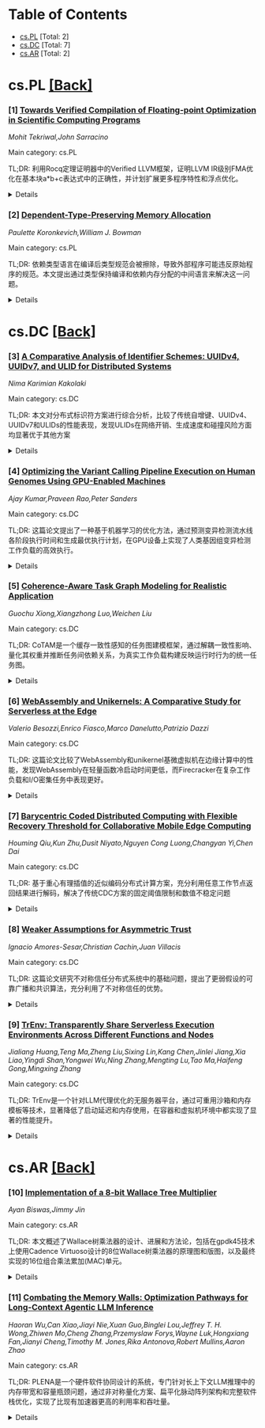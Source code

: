<div id=toc></div>

# Table of Contents

- [cs.PL](#cs.PL) [Total: 2]
- [cs.DC](#cs.DC) [Total: 7]
- [cs.AR](#cs.AR) [Total: 2]


<div id='cs.PL'></div>

# cs.PL [[Back]](#toc)

### [1] [Towards Verified Compilation of Floating-point Optimization in Scientific Computing Programs](https://arxiv.org/abs/2509.09019)
*Mohit Tekriwal,John Sarracino*

Main category: cs.PL

TL;DR: 利用Rocq定理证明器中的Verified LLVM框架，证明LLVM IR级别FMA优化在基本块a*b+c表达式中的正确性，并计划扩展更多程序特性和浮点优化。


<details>
  <summary>Details</summary>
Motivation: 科学计算程序需要激进编译器优化来获得高性能，但必须确保这些优化的正确性，特别是浮点优化和fast math优化。

Method: 基于Rocq定理证明器中的Verified LLVM框架，对基本块中a*b+c算术表达式进行FMA优化的正确性证明。

Result: 提出了初步工作，成功证明了FMA优化在特定算术表达式中的正确性。

Conclusion: 这项工作为浮点优化正确性验证提供了基础，并计划扩展到更多程序特性和fast math浮点优化。

Abstract: Scientific computing programs often undergo aggressive compiler optimization
to achieve high performance and efficient resource utilization. While
performance is critical, we also need to ensure that these optimizations are
correct. In this paper, we focus on a specific class of optimizations,
floating-point optimizations, notably due to fast math, at the LLVM IR level.
We present a preliminary work, which leverages the Verified LLVM framework in
the Rocq theorem prover, to prove the correctness of Fused-Multiply-Add (FMA)
optimization for a basic block implementing the arithmetic expression $a * b +
c$ . We then propose ways to extend this preliminary results by adding more
program features and fast math floating-point optimizations.

</details>


### [2] [Dependent-Type-Preserving Memory Allocation](https://arxiv.org/abs/2509.09059)
*Paulette Koronkevich,William J. Bowman*

Main category: cs.PL

TL;DR: 依赖类型语言在编译后类型规范会被擦除，导致外部程序可能违反原始程序的规范。本文提出通过类型保持编译和依赖内存分配的中间语言来解决这一问题。


<details>
  <summary>Details</summary>
Motivation: 依赖类型语言如Coq、Agda等允许程序编写详细规范并证明程序符合规范，但这些规范在编译时会被擦除，外部链接程序可能违反这些规范，即使使用验证编译器编译也是如此。

Method: 开发支持依赖内存分配的类型化中间语言，以及用于内存分配的依赖类型保持编译器传递，通过类型保持编译在链接过程中进行类型检查。

Result: 本文是进行中的工作，提出了解决方案框架但尚未报告具体实验结果。

Conclusion: 通过类型保持编译和依赖内存分配的中间语言，可以在链接过程中防止与类型不正确的程序链接，从而保持程序规范的完整性。

Abstract: Dependently typed programming languages such as Coq, Agda, Idris, and F*,
allow programmers to write detailed specifications of their programs and prove
their programs meet these specifications. However, these specifications can be
violated during compilation since they are erased after type checking. External
programs linked with the compiled program can violate the specifications of the
original program and change the behavior of the compiled program -- even when
compiled with a verified compiler. For example, since Coq does not allow
explicitly allocating memory, a programmer might link their Coq program with a
C program that can allocate memory. Even if the Coq program is compiled with a
verified compiler, the external C program can still violate the memory-safe
specification of the Coq program by providing an uninitialized pointer to
memory. This error could be ruled out by type checking in a language expressive
enough to indicate whether memory is initialized versus uninitialized. Linking
with a program with an uninitialized pointer could be considered ill-typed, and
our linking process could prevent linking with ill-typed programs. To
facilitate type checking during linking, we can use type-preserving
compilation, which preserves the types through the compilation process. In this
ongoing work, we develop a typed intermediate language that supports dependent
memory allocation, as well as a dependent-type-preserving compiler pass for
memory allocation.

</details>


<div id='cs.DC'></div>

# cs.DC [[Back]](#toc)

### [3] [A Comparative Analysis of Identifier Schemes: UUIDv4, UUIDv7, and ULID for Distributed Systems](https://arxiv.org/abs/2509.08969)
*Nima Karimian Kakolaki*

Main category: cs.DC

TL;DR: 本文对分布式标识符方案进行综合分析，比较了传统自增键、UUIDv4、UUIDv7和ULIDs的性能表现，发现ULIDs在网络开销、生成速度和碰撞风险方面均显著优于其他方案


<details>
  <summary>Details</summary>
Motivation: 分布式系统需要健壮、可扩展的标识符方案来确保数据唯一性和跨多节点的高效索引

Method: 结合碰撞概率的数学计算与在模拟分布式环境中测量生成速度和网络传输开销的实证实验

Result: ULIDs显著优于UUIDv4和UUIDv7，网络开销减少83.7%，生成速度提高97.32%，碰撞风险比UUIDv7低98.42%，即使在高生成率下也保持可忽略的碰撞概率

Conclusion: ULIDs是高性能分布式系统的最佳选择，提供高效、时间有序且字典可排序的标识符，适合可扩展应用

Abstract: Distributed systems require robust, scalable identifier schemes to ensure
data uniqueness and efficient indexing across multiple nodes. This paper
presents a comprehensive analysis of the evolution of distributed identifiers,
comparing traditional auto-increment keys with UUIDv4, UUIDv7, and ULIDs. We
combine mathematical calculation of collision probabilities with empirical
experiments measuring generation speed and network transmission overhead in a
simulated distributed environment. Results demonstrate that ULIDs significantly
outperform UUIDv4 and UUIDv7, reducing network overhead by 83.7% and increasing
generation speed by 97.32%. statistical analysis further shows ULIDs offer a
98.42% lower collision risk compared to UUIDv7, while maintaining negligible
collision probabilities even at high generation rates. These findings highlight
ULIDs as an optimal choice for high-performance distributed systems, providing
efficient, time-ordered, and lexicographically sortable identifiers suitable
for scalable applications. All source code, datasets, and analysis scripts
utilized in this research are publicly available in our dedicated repository at
https://github.com/nimakarimiank/uids-comparison. This repository contains
comprehensive documentation of the experimental setup, including configuration
files for the distributed environment, producer and consumer implementations,
and message broker integration. Additionally, it provides the data scripts and
datasets. Researchers and practitioners are encouraged to explore the
repository for full reproducibility of the experiments and to facilitate
further investigation or extension of the presented work.

</details>


### [4] [Optimizing the Variant Calling Pipeline Execution on Human Genomes Using GPU-Enabled Machines](https://arxiv.org/abs/2509.09058)
*Ajay Kumar,Praveen Rao,Peter Sanders*

Main category: cs.DC

TL;DR: 这篇论文提出了一种基于机器学习的优化方法，通过预测变异检测流水线各阶段执行时间和生成最优执行计划，在GPU设备上实现了人类基因组变异检测工作负载的高效执行。


<details>
  <summary>Details</summary>
Motivation: 由于变异检测计算密集性较高，基因数据通常在云环境中处理。论文解决在GPU机器上高效执行变异检测流水线的问题，以最小化总执行时间。

Method: 提出两种关键技术：1）使用ML根据基因组序列特征预测流水线各阶段执行时间；2）受灵活工作店排程问题启发，使用预测时间生成最优执行计划，通过精心同步在不同机器上执行。

Result: 在公开基因组序列工作负载上评估，ML预测模型在序列大小、读质量、重复读百分比等特征上预测准确。与贪心方法相比实现2倍加速，与动态资源分配方法相比实现1.6倍加速。

Conclusion: 该研究提供了一种有效的ML基于时间预测和优化排程的方法，能够在GPU设备上显著提升基因组变异检测工作负载的执行效率。

Abstract: Variant calling is the first step in analyzing a human genome and aims to
detect variants in an individual's genome compared to a reference genome. Due
to the computationally-intensive nature of variant calling, genomic data are
increasingly processed in cloud environments as large amounts of compute and
storage resources can be acquired with the pay-as-you-go pricing model. In this
paper, we address the problem of efficiently executing a variant calling
pipeline for a workload of human genomes on graphics processing unit
(GPU)-enabled machines. We propose a novel machine learning (ML)-based approach
for optimizing the workload execution to minimize the total execution time. Our
approach encompasses two key techniques: The first technique employs ML to
predict the execution times of different stages in a variant calling pipeline
based on the characteristics of a genome sequence. Using the predicted times,
the second technique generates optimal execution plans for the machines by
drawing inspiration from the flexible job shop scheduling problem. The plans
are executed via careful synchronization across different machines. We
evaluated our approach on a workload of publicly available genome sequences
using a testbed with different types of GPU hardware. We observed that our
approach was effective in predicting the execution times of variant calling
pipeline stages using ML on features such as sequence size, read quality,
percentage of duplicate reads, and average read length. In addition, our
approach achieved 2X speedup (on an average) over a greedy approach that also
used ML for predicting the execution times on the tested workload of sequences.
Finally, our approach achieved 1.6X speedup (on an average) over a dynamic
approach that executed the workload based on availability of resources without
using any ML-based time predictions.

</details>


### [5] [Coherence-Aware Task Graph Modeling for Realistic Application](https://arxiv.org/abs/2509.09094)
*Guochu Xiong,Xiangzhong Luo,Weichen Liu*

Main category: cs.DC

TL;DR: CoTAM是一个缓存一致性感知的任务图建模框架，通过解耦一致性影响、量化其权重并推断任务间依赖关系，为真实工作负载构建反映运行时行为的统一任务图。


<details>
  <summary>Details</summary>
Motivation: 随着多核系统扩展，缓存一致性成为系统性能的关键因素。现有任务图建模方法要么依赖隐式技术，要么生成针对固定调度模型的图，且往往忽略一致性交互，导致设计假设与实际运行时行为存在差距。

Method: CoTAM框架通过解耦缓存一致性影响与整体执行，通过学习的加权方案量化一致性影响，并推断任务间依赖关系来生成一致性感知的任务图。

Result: 大量实验表明，CoTAM优于隐式方法，弥合了动态工作负载行为与现有设计之间的差距。

Conclusion: 将缓存一致性纳入任务图建模对于准确和可推广的系统级分析至关重要，CoTAM框架为此提供了有效解决方案。

Abstract: As multicore systems continue to scale, cache coherence has emerged as a
critical determinant of system performance, with coherence behavior and task
execution closely intertwined, reshaping inter-task dependencies. Task graph
modeling provides a structured way to capture such dependencies and serves as
the foundation for many system-level design strategies. However, these
strategies typically rely on predefined task graphs, while many real-world
applications lack explicit graphs and exhibit dynamic, data-dependent behavior,
limiting the effectiveness of static approaches. To address this, several task
graph modeling methods for realistic workloads have been developed. Yet, they
either rely on implicit techniques that use application-specific features
without producing explicit graphs, or they generate graphs tailored to fixed
scheduling models, which limits generality. More importantly, they often
overlook coherence interactions, creating a gap between design assumptions and
actual runtime behavior. To overcome these limitations, we propose CoTAM, a
Coherence-Aware Task Graph Modeling framework for realistic workloads that
constructs a unified task graph reflecting runtime behavior. CoTAM analyzes the
impact of coherence by decoupling its effects from overall execution,
quantifies its influence through a learned weighting scheme, and infers
inter-task dependencies for coherence-aware graph generation. Extensive
experiments show that CoTAM outperforms implicit methods, bridging the gap
between dynamic workload behavior and existing designs while demonstrating the
importance of incorporating cache coherence into task graph modeling for
accurate and generalizable system-level analysis.

</details>


### [6] [WebAssembly and Unikernels: A Comparative Study for Serverless at the Edge](https://arxiv.org/abs/2509.09400)
*Valerio Besozzi,Enrico Fiasco,Marco Danelutto,Patrizio Dazzi*

Main category: cs.DC

TL;DR: 这篇论文比较了WebAssembly和unikernel基微虚拟机在边缘计算中的性能，发现WebAssembly在轻量函数冷启动时间更低，而Firecracker在复杂工作负载和I/O密集任务中表现更好。


<details>
  <summary>Details</summary>
Motivation: 边缘服务器无计算需要轻量级执行环境来最小化冷启动延迟，特别是在紧急边缘计算(UEC)场景下。需要比较不同技术方案的性能特性。

Method: 研究提出了Limes，一个基于Wasmtime的WebAssembly运行时，并将其与基于Firecracker的SPARE环境进行性能比较分析。测试了不同类型的服务器无函数工作负载。

Result: 结果显示WebAssembly在轻量函数上拥有更低的冷启动时间，但在复杂工作负载下表现得很差。Firecracker提供了更高但更稳定的冷启动时间，并在执行性能上表玹更好，特别是在I/O密集型任务中。

Conclusion: 两种技术各有优势：WebAssembly适合轻量函数和快速冷启场景，而Firecracker更适合复杂工作负载和高性能要求的应用。根据具体需求选择适合的技术方案。

Abstract: Serverless computing at the edge requires lightweight execution environments
to minimize cold start latency, especially in Urgent Edge Computing (UEC). This
paper compares WebAssembly and unikernel-based MicroVMs for serverless
workloads. We present Limes, a WebAssembly runtime built on Wasmtime, and
evaluate it against the Firecracker-based environment used in SPARE. Results
show that WebAssembly offers lower cold start times for lightweight functions
but suffers with complex workloads, while Firecracker provides higher, but
stable, cold starts and better execution performance, particularly for
I/O-heavy tasks.

</details>


### [7] [Barycentric Coded Distributed Computing with Flexible Recovery Threshold for Collaborative Mobile Edge Computing](https://arxiv.org/abs/2509.09435)
*Houming Qiu,Kun Zhu,Dusit Niyato,Nguyen Cong Luong,Changyan Yi,Chen Dai*

Main category: cs.DC

TL;DR: 基于重心有理插值的近似编码分布式计算方案，充分利用任意工作节点返回结果进行解码，解决了传统CDC方案的固定阈值限制和数值不稳定问题


<details>
  <summary>Details</summary>
Motivation: 解决协同移动边缘计算中延迟节点（stragglers）造成的性能下降问题，充分利用编码分布式计算技术来减轻straggler效应

Method: 采用重心有理插值方法构建近似CDC方案，设计无极点的编码/解码函数，支持有限域和实数域计算，并集成BRI基础的梯度编码算法

Result: 实验结果显示，该方案在等待时间和近似精度方面都优于现有CDC方案，能够使用任意数量的工作节点返回结果进行解码

Conclusion: 该研究提出的重心有理插值基于CDC方案有效解决了传统方案的两大限制，实现了灵活的解码能力和数值稳定性，为协同移动边缘计算提供了更高效的straggler忍容方案

Abstract: Collaborative mobile edge computing (MEC) has emerged as a promising paradigm
to enable low-capability edge nodes to cooperatively execute
computation-intensive tasks. However, straggling edge nodes (stragglers)
significantly degrade the performance of MEC systems by prolonging computation
latency. While coded distributed computing (CDC) as an effective technique is
widely adopted to mitigate straggler effects, existing CDC schemes exhibit two
critical limitations: (i) They cannot successfully decode the final result
unless the number of received results reaches a fixed recovery threshold, which
seriously restricts their flexibility; (ii) They suffer from inherent poles in
their encoding/decoding functions, leading to decoding inaccuracies and
numerical instability in the computational results. To address these
limitations, this paper proposes an approximated CDC scheme based on
barycentric rational interpolation. The proposed CDC scheme offers several
outstanding advantages. Firstly, it can decode the final result leveraging any
returned results from workers. Secondly, it supports computations over both
finite and real fields while ensuring numerical stability. Thirdly, its
encoding/decoding functions are free of poles, which not only enhances
approximation accuracy but also achieves flexible accuracy tuning. Fourthly, it
integrates a novel BRI-based gradient coding algorithm accelerating the
training process while providing robustness against stragglers. Finally,
experimental results reveal that the proposed scheme is superior to existing
CDC schemes in both waiting time and approximate accuracy.

</details>


### [8] [Weaker Assumptions for Asymmetric Trust](https://arxiv.org/abs/2509.09493)
*Ignacio Amores-Sesar,Christian Cachin,Juan Villacis*

Main category: cs.DC

TL;DR: 这篇论文研究不对称信任分布式系统中的基础问题，提出了更弱假设的可靠广播和共识算法，充分利用了不对称信任的优势。


<details>
  <summary>Details</summary>
Motivation: 传统对称信任模型在不对称信任分布式系统中存在限制，现有方案的假设过于严格，影响了不对称信任的优势。需要更弱假设的解决方案。

Method: 提出了一种新的方法来特征化不对称问题，并基于此设计了可靠广播和共识算法，这些算法需要比之前方案更弱的假设。

Result: 新算法在保持系统可靠性的同时，充分利用了不对称信任的灵活性，避免了现有方案的过度限制问题。

Conclusion: 该研究为不对称信任分布式系统提供了更为实用的基础解决方案，方法具有普遍性，可扩展到其他核心问题的解决。

Abstract: In distributed systems with asymmetric trust, each participant is free to
make its own trust assumptions about others, captured by an asymmetric quorum
system. This contrasts with ordinary, symmetric quorum systems and threshold
models, where trust assumptions are uniformly shared among participants.
Fundamental problems like reliable broadcast and consensus are unsolvable in
the asymmetric model if quorum systems satisfy only the classical properties of
consistency and availability. Existing approaches overcome this by introducing
stronger assumptions. We show that some of these assumptions are overly
restrictive, so much so that they effectively eliminate the benefits of
asymmetric trust. To address this, we propose a new approach to characterize
asymmetric problems and, building upon it, present algorithms for reliable
broadcast and consensus that require weaker assumptions than previous
solutions. Our methods are general and can be extended to other core problems
in systems with asymmetric trust.

</details>


### [9] [TrEnv: Transparently Share Serverless Execution Environments Across Different Functions and Nodes](https://arxiv.org/abs/2509.09525)
*Jialiang Huang,Teng Ma,Zheng Liu,Sixing Lin,Kang Chen,Jinlei Jiang,Xia Liao,Yingdi Shan,Yongwei Wu,Ning Zhang,Mengting Lu,Tao Ma,Haifeng Gong,Mingxing Zhang*

Main category: cs.DC

TL;DR: TrEnv是一个针对LLM代理优化的无服务器平台，通过可重用沙箱和内存模板等技术，显著降低了启动延迟和内存使用，在容器和虚拟机环境中都实现了显著的性能提升。


<details>
  <summary>Details</summary>
Motivation: 现有无服务器计算基础设施在处理LLM代理等新兴工作负载时存在瓶颈，其开销可能达到LLM API调用成本的70%，需要更高效的高密度无服务器平台。

Method: TrEnv采用协同设计方法，支持容器和虚拟机环境，通过可重用沙箱、内存模板、浏览器共享和页面缓存绕过机制来优化LLM代理的执行环境。

Result: 评估显示TrEnv在容器环境中将P99延迟降低7倍，内存使用减少48%；在虚拟机环境中P99延迟降低58%，内存节省61%，优于E2B等现有系统。

Conclusion: TrEnv通过创新的环境复用和优化技术，为LLM代理等新兴工作负载提供了高效的无服务器计算解决方案，显著降低了基础设施开销。

Abstract: Serverless computing provides dynamic scalability, but its infrastructure
overhead becomes a bottleneck for emerging workloads such as LLM agents, which
exhibit unpredictable invocation patterns and variable resource demands. Our
analysis shows that for these agents, the cost of running on serverless
platforms can reach up to 70% of the cost of LLM API calls. This finding
motivates the need for a more efficient, high-density serverless platform. We
present TrEnv, a co-designed serverless platform that supports both container-
and VM-based environments, optimized for the unique demands of LLM agents.
TrEnv reduces startup latency and memory usage through repurposable sandboxes
and memory templates, which enable fast reuse and restoration of execution
environments. To further reduce overhead in VM-based agent workloads, TrEnv
leverages browser sharing and a page cache bypassing mechanism. Evaluations
show that TrEnv reduces P99 latency by up to 7X and memory usage by 48% in
container-based settings, and achieves up to 58% lower P99 latency and 61%
memory savings for VM-based agents compared to state-of-the-art systems like
E2B.

</details>


<div id='cs.AR'></div>

# cs.AR [[Back]](#toc)

### [10] [Implementation of a 8-bit Wallace Tree Multiplier](https://arxiv.org/abs/2509.09178)
*Ayan Biswas,Jimmy Jin*

Main category: cs.AR

TL;DR: 本文概述了Wallace树乘法器的设计、进展和方法论，包括在gpdk45技术上使用Cadence Virtuoso设计的8位Wallace树乘法器的原理图和版图，以及最终实现的16位组合乘法累加(MAC)单元。


<details>
  <summary>Details</summary>
Motivation: 设计并行数字乘法器架构，通过全加器和半加器电路减少每级部分积数量，实现相对于输入大小的最优最坏情况时间复杂度O(log(n))。

Method: 使用Cadence Virtuoso在gpdk45技术上进行Wallace树8位乘法器的原理图和版图设计，并实现16位组合乘法累加单元。

Result: 成功设计了Wallace树8位乘法器，并实现了16位组合乘法累加(MAC)单元，达到了预期的电路深度优化目标。

Conclusion: Wallace树乘法器架构能有效优化乘法运算的时间复杂度，通过并行设计和适当的电路实现，可以在现代半导体工艺上实现高效的乘法运算单元。

Abstract: Wallace tree multipliers are a parallel digital multiplier architecture
designed to minimize the worst-case time complexity of the circuit depth
relative to the input size [1]. In particular, it seeks to perform long
multiplication in the binary sense, reducing as many partial products per stage
as possible through full and half adders circuits, achieving O(log(n)) where n
= bit length of input. This paper provides an overview of the design, progress
and methodology in the final project of ECE 55900, consisting of the schematic
and layout of a Wallace tree 8-bit input multiplier on the gpdk45 technology in
Cadence Virtuoso, as well as any design attempts prior to the final product.
This also includes our endeavors in designing the final MAC (Multiply
Accumulate) unit with undefined targets, which we chose to implement as a 16
bit combinational multiply-add.

</details>


### [11] [Combating the Memory Walls: Optimization Pathways for Long-Context Agentic LLM Inference](https://arxiv.org/abs/2509.09505)
*Haoran Wu,Can Xiao,Jiayi Nie,Xuan Guo,Binglei Lou,Jeffrey T. H. Wong,Zhiwen Mo,Cheng Zhang,Przemyslaw Forys,Wayne Luk,Hongxiang Fan,Jianyi Cheng,Timothy M. Jones,Rika Antonova,Robert Mullins,Aaron Zhao*

Main category: cs.AR

TL;DR: PLENA是一个硬件软件协同设计的系统，专门针对长上下文LLM推理中的内存带宽和容量瓶颈问题，通过非对称量化方案、扁平化脉动阵列架构和完整软件栈优化，实现了比现有加速器更高的利用率和吞吐量。


<details>
  <summary>Details</summary>
Motivation: 当前LLM代理应用（如网页DOM处理、复杂工具调用）需要处理超长上下文，导致推理阶段产生大量片外内存流量，受到内存带宽和容量两个内存墙的限制，使得计算单元无法达到高利用率。

Method: PLENA采用三条核心优化路径：1）支持非对称量化方案的高效硬件实现；2）具有FlashAttention原生支持的扁平化脉动阵列架构；3）完整的软件栈包括自定义ISA、编译器、周期仿真器和自动化设计空间探索流程。

Result: 仿真结果显示，PLENA比现有加速器实现高达8.5倍的利用率提升，在相同乘法器数量和内存配置下，比A100 GPU提供2.24倍吞吐量，比TPU v6e提供3.85倍吞吐量。

Conclusion: PLENA系统有效解决了长上下文LLM推理中的内存墙问题，显著提升了硬件利用率和推理性能，整个系统将开源发布。

Abstract: LLMs now form the backbone of AI agents for a diverse array of applications,
including tool use, command-line agents, and web or computer use agents. These
agentic LLM inference tasks are fundamentally different from chatbot-focused
inference -- they often have much larger context lengths to capture complex,
prolonged inputs, such as entire webpage DOMs or complicated tool call
trajectories. This, in turn, generates significant off-chip memory traffic for
the underlying hardware at the inference stage and causes the workload to be
constrained by two memory walls, namely the bandwidth and capacity memory
walls, preventing the on-chip compute units from achieving high utilization.
  In this paper, we introduce PLENA, a hardware-software co-designed system
that applies three core optimization pathways to tackle these challenges. PLENA
includes an efficient hardware implementation of compute and memory units
supporting an asymmetric quantization scheme. PLENA also features a novel
flattened systolic array architecture that has native support for
FlashAttention to tackle these memory walls in the scenario of inference
serving for long-context LLMs. Additionally, PLENA is developed with a complete
stack, including a custom ISA, a compiler, a cycle-emulated simulator, and an
automated design space exploration flow. The simulated results show that PLENA
achieves up to 8.5x higher utilization than existing accelerators, and delivers
2.24x higher throughput than the A100 GPU and 3.85x higher throughput than the
TPU v6e, under the same multiplier count and memory settings. The full PLENA
system will also be open-sourced.

</details>
